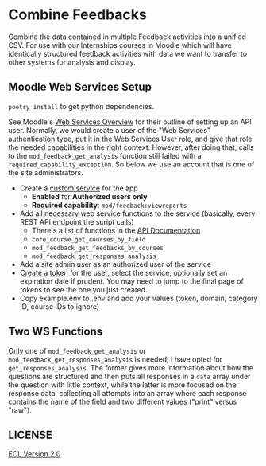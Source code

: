 # Combine Feedbacks

Combine the data contained in multiple Feedback activities into a unified CSV. For use with our Internships courses in Moodle which will have identically structured feedback activities with data we want to transfer to other systems for analysis and display.

## Moodle Web Services Setup

`poetry install` to get python dependencies.

See Moodle's [Web Services Overview](https://moodle.cca.edu/admin/settings.php?section=webservicesoverview) for their outline of setting up an API user. Normally, we would create a user of the "Web Services" authentication type, put it in the Web Services User role, and give that role the needed capabilities in the right context. However, after doing that, calls to the `mod_feedback_get_analysis` function still failed with a `required_capability_exception`. So below we use an account that is one of the site administrators.

- Create a [custom service](https://moodle.cca.edu/admin/settings.php?section=externalservices) for the app
  - **Enabled** for **Authorized users only**
  - **Required capability**: `mod/feedback:viewreports`
- Add all necessary web service functions to the service (basically, every REST API endpoint the script calls)
  - There's a list of functions in the [API Documentation](https://moodle.cca.edu/admin/webservice/documentation.php)
  - `core_course_get_courses_by_field`
  - `mod_feedback_get_feedbacks_by_courses`
  - `mod_feedback_get_responses_analysis`
- Add a site admin user as an authorized user of the service
- [Create a token](https://moodle.cca.edu/admin/webservice/tokens.php?action=create) for the user, select the service, optionally set an expiration date if prudent. You may need to jump to the final page of tokens to see the one you just created.
- Copy example.env to .env and add your values (token, domain, category ID, course IDs to ignore)

## Two WS Functions

Only one of `mod_feedback_get_analysis` or `mod_feedback_get_responses_analysis` is needed; I have opted for `get_responses_analysis`. The former gives more information about how the questions are structured and then puts all responses in a `data` array under the question with little context, while the latter is more focused on the response data, collecting all attempts into an array where each response contains the name of the field and two different values ("print" versus "raw").

## LICENSE

[ECL Version 2.0](https://opensource.org/licenses/ECL-2.0)
